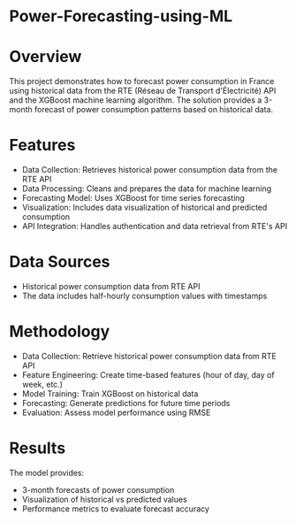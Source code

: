 # Power-Forecasting-using-ML

# Overview

This project demonstrates how to forecast power consumption in France using historical data from the RTE (Réseau de Transport d'Électricité) API and the XGBoost machine learning algorithm. The solution provides a 3-month forecast of power consumption patterns based on historical data.

# Features

- Data Collection: Retrieves historical power consumption data from the RTE API
- Data Processing: Cleans and prepares the data for machine learning
- Forecasting Model: Uses XGBoost for time series forecasting
- Visualization: Includes data visualization of historical and predicted consumption
- API Integration: Handles authentication and data retrieval from RTE's API

# Data Sources

- Historical power consumption data from RTE API
- The data includes half-hourly consumption values with timestamps

# Methodology

- Data Collection: Retrieve historical power consumption data from RTE API
- Feature Engineering: Create time-based features (hour of day, day of week, etc.)
- Model Training: Train XGBoost on historical data
- Forecasting: Generate predictions for future time periods
- Evaluation: Assess model performance using RMSE

# Results

The model provides:

- 3-month forecasts of power consumption
- Visualization of historical vs predicted values
- Performance metrics to evaluate forecast accuracy
